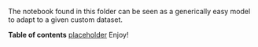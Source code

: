 The notebook found in this folder can be seen as a generically easy model to adapt to a given custom dataset.

**Table of contents**
[placeholder](/projects/classification)
Enjoy!

